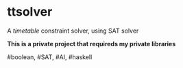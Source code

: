 # ttsolver
A *timetable* constraint solver, using SAT solver

**This is a private project that requireds my private libraries**

#boolean, #SAT, #AI, #haskell
